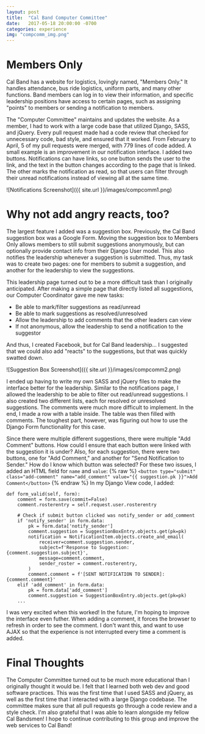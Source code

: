 ```yaml
---
layout: post
title:  "Cal Band Computer Committee"
date:   2017-05-18 20:00:00 -0700
categories: experience
img: "compcomm_img.png"
---
```

# Members Only
Cal Band has a website for logistics, lovingly named, "Members Only." It handles attendance, bus ride logistics, uniform parts, and many other functions. Band members can log in to view their information, and specific leadership positions have access to certain pages, such as assigning "points" to members or sending a notification to members.

The "Computer Committee" maintains and updates the website. As a member, I had to work with a large code base that utilized Django, SASS, and jQuery. Every pull request made had a code review that checked for unnecessary code, bad style, and ensured that it worked. From February to April, 5 of my pull requests were merged, with 779 lines of code added. A small example is an improvement in our notification interface. I added two buttons. Notifications can have links, so one button sends the user to the link, and the text in the button changes according to the page that is linked. The other marks the notification as read, so that users can filter through their unread notifications instead of viewing all at the same time.

![Notifications Screenshot]({{ site.url }}/images/compcomm1.png)

# Why not add angry reacts, too?
The largest feature I added was a suggestion box. Previously, the Cal Band suggestion box was a Google Form. Moving the suggestion box to Members Only allows members to still submit suggestions anonymously, but can optionally provide contact info from their Django User model. This also notifies the leadership whenever a suggestion is submitted. Thus, my task was to create two pages: one for members to submit a suggestion, and another for the leadership to view the suggestions.

This leadership page turned out to be a more difficult task than I originally anticipated. After making a simple page that directly listed all suggestions, our Computer Coordinator gave me new tasks:
- Be able to mark/filter suggestions as read/unread  
- Be able to mark suggestions as resolved/unresolved  
- Allow the leadership to add comments that the other leaders can view  
- If not anonymous, allow the leadership to send a notification to the suggestor  

And thus, I created Facebook, but for Cal Band leadership... I suggested that we could also add "reacts" to the suggestions, but that was quickly swatted down.

![Suggestion Box Screenshot]({{ site.url }}/images/compcomm2.png)

I ended up having to write my own SASS and jQuery files to make the interface better for the leadership. Similar to the notifications page, I allowed the leadership to be able to filter out read/unread suggestions. I also created two different lists, each for resolved or unresolved suggestions. The comments were much more difficult to implement. In the end, I made a row with a table inside. The table was then filled with comments. The toughest part, however, was figuring out how to use the Django Form functionality for this case. 

Since there were multiple different suggestions, there were multiple "Add Comment" buttons. How could I ensure that each button were linked with the suggestion it is under? Also, for each suggestion, there were two buttons, one for "Add Comment," and another for "Send Notification to Sender." How do I know which button was selected? For these two issues, I added an HTML field for `name` and `value`:
{% raw %}
`<button type="submit" class="add-comment" name="add_comment" value="{{ suggestion.pk }}">Add Comment</button>`
{% endraw %}
In my Django View code, I added:
```
def form_valid(self, form):
    comment = form.save(commit=False)
    comment.rosterentry = self.request.user.rosterentry

    # Check if submit button clicked was notify_sender or add_comment
    if 'notify_sender' in form.data:
        pk = form.data['notify_sender']
        comment.suggestion = SuggestionBoxEntry.objects.get(pk=pk)
        notification = NotificationItem.objects.create_and_email(
            receiver=comment.suggestion.sender,
            subject=f'Response to Suggestion: {comment.suggestion.subject}',
            message=comment.comment,
            sender_roster = comment.rosterentry,
        )
        comment.comment = f'[SENT NOTIFICATION TO SENDER]: {comment.comment}'
    elif 'add_comment' in form.data:
        pk = form.data['add_comment']
        comment.suggestion = SuggestionBoxEntry.objects.get(pk=pk)
    ...
```
I was very excited when this worked! In the future, I'm hoping to improve the interface even futher. When adding a comment, it forces the browser to refresh in order to see the comment. I don't want this, and want to use AJAX so that the experience is not interrupted every time a comment is added.

# Final Thoughts
The Computer Committee turned out to be much more educational than I originally thought it would be. I felt that I learned both web dev and good software practices. This was the first time that I used SASS and jQuery, as well as the first time that I interacted with a large Django codebase. The committee makes sure that all pull requests go through a code review and a style check. I'm also grateful that I was able to learn alongside my fellow Cal Bandsmen! I hope to continue contributing to this group and improve the web services to Cal Band!